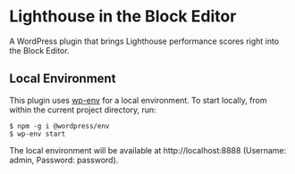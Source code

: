 # Lighthouse in the Block Editor

A WordPress plugin that brings Lighthouse performance scores right into the Block Editor.

## Local Environment

This plugin uses [wp-env](https://developer.wordpress.org/block-editor/reference-guides/packages/packages-env/) for a local environment. To start locally, from within the current project directory, run:

```
$ npm -g i @wordpress/env
$ wp-env start
```

The local environment will be available at http://localhost:8888 (Username: admin, Password: password).